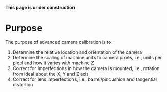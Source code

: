 **This page is under construction**

# Purpose
The purpose of advanced camera calibration is to:
1. Determine the relative location and orientation of the camera
1. Determine the scaling of machine units to camera pixels, i.e., units per pixel and how it varies with machine Z
1. Correct for imperfections in how the camera is mounted, i.e., rotation from ideal about the X, Y and Z axis
1. Correct for lens imperfections, i.e., barrel/pincushion and tangential distortion
